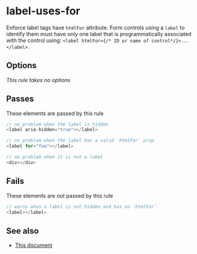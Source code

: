 # label-uses-for


Enforce label tags have `htmlFor` attribute. Form controls using a `label` to
identify them must have only one label that is programmatically associated with
the control using: `<label htmlFor={/* ID or name of control*/}>...</label>`.


## Options

*This rule takes no options*

## Passes

These elements are passed by this rule
```js
// no problem when the label is hidden
<label aria-hidden="true"></label>

// no problem when the label has a valid `htmlFor` prop
<label for="foo"></label>

// no problem when it is not a label
<div></div>
```

## Fails

These elements are *not* passed by this rule
```js
// warns when a label is not hidden and has no `htmlFor`
<label></label>
```

## See also

 - [This document](https://www.w3.org/WAI/tutorials/forms/labels)
